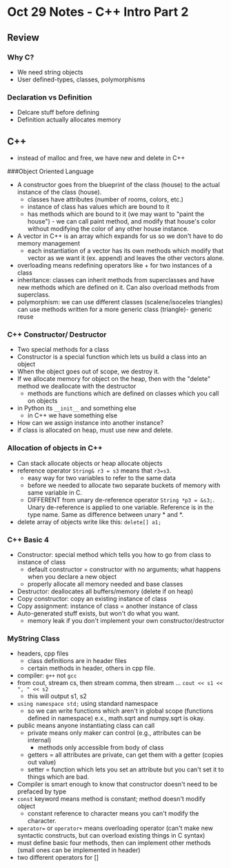 # Oct 29 Notes - C++ Intro Part 2

## Review
### Why C?
- We need string objects
- User defined-types, classes, polymorphisms

### Declaration vs Definition
- Delcare stuff before defining
- Definition actually allocates memory

## C++ 
- instead of malloc and free, we have new and delete in C++ 

###Object Oriented Language
- A constructor goes from the blueprint of the class (house) to the actual instance of the class (house). 
    - classes have attributes (number of rooms, colors, etc.) 
    - instance of class has values which are bound to it
    - has methods which are bound to it (we may want to "paint the house") - we can call paint method, and modify that house's color without modifying the color of any other house instance.
- A vector in C++ is an array which expands for us so we don't have to do memory management
    - each instantiation of a vector has its own methods which modify that vector as we want it (ex. append) and leaves the other vectors alone. 
- overloading means redefining operators like + for two instances of a class
- inheritance: classes can inherit methods from superclasses and have new methods which are defined on it. Can also overload methods from superclass. 
- polymorphism: we can use different classes (scalene/isoceles triangles) can use methods written for a more generic class (triangle)- generic reuse 

### C++ Constructor/ Destructor
- Two special methods for a class 
- Constructor is a special function which lets us build a class into an object
- When the object goes out of scope, we destroy it. 
- If we allocate memory for object on the heap, then with the "delete" method we deallocate with the destructor
    - methods are functions which are defined on classes which you call on objects
- in Python its ```__init__``` and something else
    - in C++ we have something else
- How can we assign instance into another instance?
- if class is allocated on heap, must use new and delete. 

### Allocation of objects in C++
- Can stack allocate objects or heap allocate objects
- reference operator ```String& r3 = s3``` means that ```r3=s3```. 
    - easy way for two variables to refer to the same data
    - before we needed to allocate two separate buckets of memory with same variable in C. 
    - DIFFERENT from unary de-reference operator ```String *p3 = &s3;```. Unary de-reference is applied to one variable. Reference is in the type name. Same as difference between unary * and *. 
- delete array of objects write like this: ```delete[] a1;```

### C++ Basic 4
- Constructor: special method which tells you how to go from class to instance of class
    - default constructor = constructor with no arguments; what happens when you declare a new object
    - properly allocate all memory needed and base classes
- Destructor: deallocates all buffers/memory (delete if on heap)
- Copy constructor: copy an existing instance of class
- Copy assignment: instance of class = another instance of class
- Auto-generated stuff exists, but won't do what you want. 
    - memory leak if you don't implement your own constructor/destructor

### MyString Class
- headers, cpp files
    - class definitions are in header files
    - certain methods in header, others in cpp file. 
- compiler: ```g++``` not ```gcc``` 
- from cout, stream cs, then stream comma, then stream ... ```cout << s1 << ", " << s2``` 
    - this will output s1, s2
- ```using namespace std;``` using standard namespace
    - so we can write functions which aren't in global scope (functions defined in namespace) e.x., math.sqrt and numpy.sqrt is okay.
- public means anyone instantiating class can call
    - private means only maker can control (e.g., attributes can be internal) 
        - methods only accessible from body of class
    - getters = all attributes are private, can get them with a getter (copies out value) 
    - setter = function which lets you set an attribute but you can't set it to things which are bad. 
- Compiler is smart enough to know that constructor doesn't need to be prefaced by type
- ```const``` keyword means method is constant; method doesn't modify object  
    - constant reference to character means you can't modify the character. 
- ```operator=``` or ```operator+``` means overloading operator (can't make new syntactic constructs, but can overload existing things in C syntax)
- must define basic four methods, then can implement other methods (small ones can be implemented in header)
- two different operators for []
